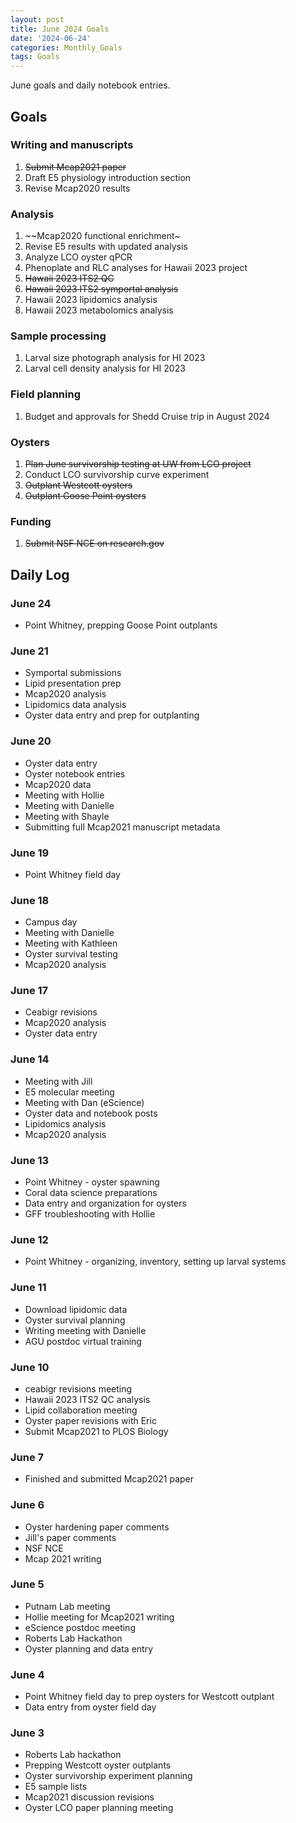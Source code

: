 ```yaml
---
layout: post
title: June 2024 Goals
date: '2024-06-24'
categories: Monthly_Goals
tags: Goals
---
```


June goals and daily notebook entries. 

## Goals  

### Writing and manuscripts 
              
1. ~~Submit Mcap2021 paper~~
2. Draft E5 physiology introduction section 
3. Revise Mcap2020 results

### Analysis

1. ~~Mcap2020 functional enrichment~
2. Revise E5 results with updated analysis 
3. Analyze LCO oyster qPCR 
4. Phenoplate and RLC analyses for Hawaii 2023 project
5. ~~Hawaii 2023 ITS2 QC~~ 
6. ~~Hawaii 2023 ITS2 symportal analysis~~
7. Hawaii 2023 lipidomics analysis
8. Hawaii 2023 metabolomics analysis 

### Sample processing

1. Larval size photograph analysis for HI 2023 
2. Larval cell density analysis for HI 2023

### Field planning 

1. Budget and approvals for Shedd Cruise trip in August 2024

### Oysters 
 
1. ~~Plan June survivorship testing at UW from LCO project~~
2. Conduct LCO survivorship curve experiment 
3. ~~Outplant Westcott oysters~~ 
4. ~~Outplant Goose Point oysters~~ 

### Funding 

1. ~~Submit NSF NCE on research.gov~~

## **Daily Log**   

### June 24

- Point Whitney, prepping Goose Point outplants 

### June 21

- Symportal submissions
- Lipid presentation prep
- Mcap2020 analysis 
- Lipidomics data analysis 
- Oyster data entry and prep for outplanting

### June 20

- Oyster data entry 
- Oyster notebook entries
- Mcap2020 data
- Meeting with Hollie
- Meeting with Danielle
- Meeting with Shayle
- Submitting full Mcap2021 manuscript metadata 

### June 19

- Point Whitney field day 

### June 18

- Campus day 
- Meeting with Danielle
- Meeting with Kathleen
- Oyster survival testing 
- Mcap2020 analysis 

### June 17

- Ceabigr revisions 
- Mcap2020 analysis 
- Oyster data entry 

### June 14

- Meeting with Jill
- E5 molecular meeting 
- Meeting with Dan (eScience)
- Oyster data and notebook posts 
- Lipidomics analysis 
- Mcap2020 analysis

### June 13

- Point Whitney - oyster spawning  
- Coral data science preparations
- Data entry and organization for oysters 
- GFF troubleshooting with Hollie 

### June 12

- Point Whitney - organizing, inventory, setting up larval systems  

### June 11

- Download lipidomic data 
- Oyster survival planning 
- Writing meeting with Danielle
- AGU postdoc virtual training

### June 10

- ceabigr revisions meeting 
- Hawaii 2023 ITS2 QC analysis 
- Lipid collaboration meeting 
- Oyster paper revisions with Eric 
- Submit Mcap2021 to PLOS Biology 

### June 7

- Finished and submitted Mcap2021 paper

### June 6

- Oyster hardening paper comments
- Jill's paper comments
- NSF NCE 
- Mcap 2021 writing 

### June 5

- Putnam Lab meeting 
- Hollie meeting for Mcap2021 writing 
- eScience postdoc meeting 
- Roberts Lab Hackathon
- Oyster planning and data entry 

### June 4

- Point Whitney field day to prep oysters for Westcott outplant 
- Data entry from oyster field day 

### June 3

- Roberts Lab hackathon
- Prepping Westcott oyster outplants
- Oyster survivorship experiment planning 
- E5 sample lists 
- Mcap2021 discussion revisions 
- Oyster LCO paper planning meeting